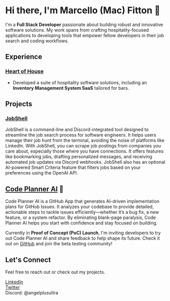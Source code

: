 # Hi there, I'm Marcello (Mac) Fitton 👋 

I'm a **Full Stack Developer** passionate about building robust and innovative software solutions. My work spans from crafting hospitality-focused applications to developing tools that empower fellow developers in their job search and coding workflows.



## Experience

### [Heart of House](https://heartofhouse.io)
- Developed a suite of hospitality software solutions, including an **Inventory Management System SaaS** tailored for bars.




## Projects

### [JobShell](https://github.com/angelplusultra/job-shell)
JobShell is a command-line and Discord-integrated tool designed to streamline the job search process for software engineers. It helps users manage their job hunt from the terminal, avoiding the noise of platforms like LinkedIn. With JobShell, you can scrape job postings from companies you care about, especially those where you have connections. It offers features like bookmarking jobs, drafting personalized messages, and receiving automated job updates via Discord webhooks. JobShell also has an optional AI-powered Smart Criteria feature that filters jobs based on your preferences using the OpenAI API.



## [Code Planner AI](https://github.com/Code-Planner-AI) 🚀

Code Planner AI is a GitHub App that generates AI-driven implementation plans for GitHub Issues. It analyzes your codebase to provide detailed, actionable steps to tackle issues efficiently—whether it’s a bug fix, a new feature, or a system refactor. By eliminating blank-page paralysis, Code Planner AI helps you start with confidence and stay focused on building.

Currently in **Proof of Concept (PoC) Launch**, I'm inviting developers to try out Code Planner AI and share feedback to help shape its future. Check it out on [GitHub](https://github.com/Code-Planner-AI) and join the beta testing community!



## Let's Connect

Feel free to reach out or check out my projects.

[LinkedIn](https://linkedin.com/in/macfittondev) <br>
[Twitter](https://x.com/halcyonskydev) <br>
Discord: @angelplusultra
